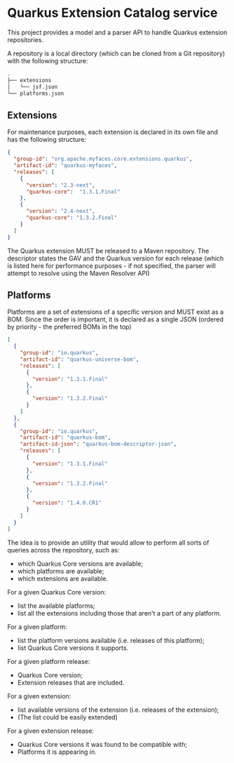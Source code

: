 # Quarkus Extension Catalog service

This project provides a model and a parser API to handle Quarkus extension repositories.

A repository is a local directory (which can be cloned from a Git repository) with the following structure: 

```bash
.
├── extensions
│   └── jsf.json
└── platforms.json
```

## Extensions
For maintenance purposes, each extension is declared in its own file and has the following structure:

```json
{
  "group-id": "org.apache.myfaces.core.extensions.quarkus",
  "artifact-id": "quarkus-myfaces",
  "releases": [
    {
      "version": "2.3-next",
      "quarkus-core":  "1.3.1.Final"
    },
    {
      "version": "2.4-next",
      "quarkus-core": "1.3.2.Final"
    }
  ]
}
``` 

The Quarkus extension MUST be released to a Maven repository. The descriptor states the GAV and the Quarkus version for each release (which is listed here for performance purposes - if not specified, the parser will attempt to resolve using the Maven Resolver API)


## Platforms 

Platforms are a set of extensions of a specific version and MUST exist as a BOM. Since the order is important, it is declared as a single JSON (ordered by priority - the preferred BOMs in the top)

```json
[
  {
    "group-id": "io.quarkus",
    "artifact-id": "quarkus-universe-bom",
    "releases": [
      {
        "version": "1.3.1.Final"
      },
      {
        "version": "1.3.2.Final"
      }
    ]
  },
  {
    "group-id": "io.quarkus",
    "artifact-id": "quarkus-bom",
    "artifact-id-json": "quarkus-bom-descriptor-json",
    "releases": [
      {
        "version": "1.3.1.Final"
      },
      {
        "version": "1.3.2.Final"
      },
      {
        "version": "1.4.0.CR1"
      }
    ]
  }
]
```

The idea is to provide an utility that would allow to perform all sorts of queries across the repository, such as:

* which Quarkus Core versions are available;
* which platforms are available;
* which extensions are available.

For a given Quarkus Core version:

* list the available platforms;
* list all the extensions including those that aren't a part of any platform.

For a given platform:

* list the platform versions available (i.e. releases of this platform);
* list Quarkus Core versions it supports.

For a given platform release:

* Quarkus Core version;
* Extension releases that are included.

For a given extension:

* list available versions of the extension (i.e. releases of the extension);
* (The list could be easily extended)

For a given extension release:

* Quarkus Core versions it was found to be compatible with;
* Platforms it is appearing in.
